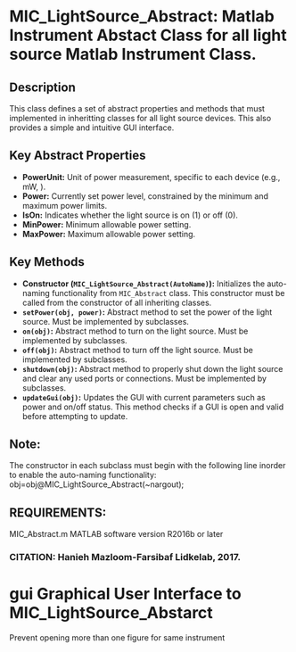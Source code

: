 # MIC_LightSource_Abstract: Matlab Instrument Abstact Class for all light source Matlab Instrument Class.
## Description
This class defines a set of abstract properties and methods that must
implemented in inheritting classes for all light source devices.
This also provides a simple and intuitive GUI interface.
## Key Abstract Properties
- **PowerUnit:** Unit of power measurement, specific to each device (e.g., mW, ).
- **Power:** Currently set power level, constrained by the minimum and maximum power limits.
- **IsOn:** Indicates whether the light source is on (1) or off (0).
- **MinPower:** Minimum allowable power setting.
- **MaxPower:** Maximum allowable power setting.
## Key Methods
- **Constructor (`MIC_LightSource_Abstract(AutoName)`):** Initializes the auto-naming functionality from `MIC_Abstract` class. This constructor must be called from the constructor of all inheriting classes.
- **`setPower(obj, power)`:** Abstract method to set the power of the light source. Must be implemented by subclasses.
- **`on(obj)`:** Abstract method to turn on the light source. Must be implemented by subclasses.
- **`off(obj)`:** Abstract method to turn off the light source. Must be implemented by subclasses.
- **`shutdown(obj)`:** Abstract method to properly shut down the light source and clear any used ports or connections. Must be implemented by subclasses.
- **`updateGui(obj)`:** Updates the GUI with current parameters such as power and on/off status. This method checks if a GUI is open and valid before attempting to update.
## Note:
The constructor in each subclass must begin with the following line
inorder to enable the auto-naming functionality:
obj=obj@MIC_LightSource_Abstract(~nargout);
## REQUIREMENTS:
MIC_Abstract.m
MATLAB software version R2016b or later
### CITATION: Hanieh Mazloom-Farsibaf  Lidkelab, 2017.
# gui Graphical User Interface to MIC_LightSource_Abstarct
Prevent opening more than one figure for same instrument
